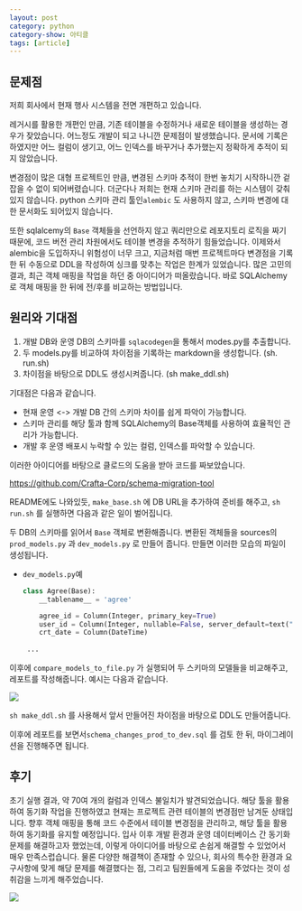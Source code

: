 ```yaml
---
layout: post
category: python
category-show: 아티클
tags: [article]
---
```


## 문제점

저희 회사에서 현재 행사 시스템을 전면 개편하고 있습니다.

레거시를 활용한 개편인 만큼, 기존 테이블을 수정하거나 새로운 테이블을 생성하는 경우가 잦았습니다.
어느정도 개발이 되고 나니깐 문제점이 발생했습니다. 문서에 기록은 하였지만 어느 컬럼이 생기고, 어느 인덱스를 바꾸거나 추가했는지 정확하게 추적이 되지 않았습니다.

변경점이 많은 대형 프로젝트인 만큼, 변경된 스키마 추적이 한번 놓치기 시작하니깐 겉잡을 수 없이 되어버렸습니다. 더군다나 저희는 현재 스키마 관리를 하는 시스템이 갖춰있지 않습니다. python 스키마 관리 툴인`alembic` 도 사용하지 않고, 스키마 변경에 대한 문서화도 되어있지 않습니다.

또한 sqlalcemy의 `Base` 객체들을 선언하지 않고 쿼리만으로 레포지토리 로직을 짜기 때문에, 코드 버전 관리 차원에서도 테이블 변경을 추적하기 힘들었습니다.
이제와서 alembic을 도입하자니 위험성이 너무 크고, 지금처럼 매번 프로젝트마다 변경점을 기록한 뒤 수동으로 DDL을 작성하여 싱크를 맞추는 작업은 한계가 있었습니다.
많은 고민의 결과, 최근 객체 매핑을 작업을 하던 중 아이디어가 떠올랐습니다. 바로 SQLAlchemy로 객체 매핑을 한 뒤에 전/후를 비교하는 방법입니다.

## 원리와 기대점

1. 개발 DB와 운영 DB의 스키마를 `sqlacodegen`을 통해서 modes.py를 추출합니다.
2. 두 models.py를 비교하여 차이점을 기록하는 markdown을 생성합니다. (sh. run.sh)
3. 차이점을 바탕으로 DDL도 생성시켜줍니다. (sh make_ddl.sh)

기대점은 다음과 같습니다.

- 현재 운영 <-> 개발 DB 간의 스키마 차이를 쉽게 파악이 가능합니다.
- 스키마 관리를 해당 툴과 함께 SQLAlchemy의 Base객체를 사용하여 효율적인 관리가 가능합니다.
- 개발 후 운영 배포시 누락할 수 있는 컬럼, 인덱스를 파악할 수 있습니다.

이러한 아이디어를 바탕으로 클로드의 도움을 받아 코드를 짜보았습니다. 

https://github.com/Crafta-Corp/schema-migration-tool

README에도 나와있듯, `make_base.sh` 에 DB URL을 추가하여 준비를 해주고, 
`sh run.sh` 를 실행하면 다음과 같은 일이 벌어집니다.

두 DB의 스키마를 읽어서 `Base` 객체로 변환해줍니다. 변환된 객체들을 sources의 `prod_models.py` 과 `dev_models.py` 로 만들어 줍니다. 만들면 이러한 모습의 파일이 생성됩니다.

- `dev_models.py`예
    
    ```python
    class Agree(Base):
        __tablename__ = 'agree'
    
        agree_id = Column(Integer, primary_key=True)
        user_id = Column(Integer, nullable=False, server_default=text("'0'"))
        crt_date = Column(DateTime)
        
     ...
    ```
    

이후에 `compare_models_to_file.py` 가 실행되어 두 스키마의 모델들을 비교해주고, 레포트를 작성해줍니다. 예시는 다음과 같습니다.

![](https://velog.velcdn.com/images/leehjhjhj/post/d95ebdfd-4389-472f-8831-4fa8b347a920/image.png)


`sh make_ddl.sh` 를 사용해서 앞서 만들어진 차이점을 바탕으로 DDL도 만들어줍니다.

이후에 레포트를 보면서`schema_changes_prod_to_dev.sql` 를 검토 한 뒤, 마이그레이션을 진행해주면 됩니다.

## 후기

초기 실행 결과, 약 70여 개의 컬럼과 인덱스 불일치가 발견되었습니다. 해당 툴을 활용하여 동기화 작업을 진행하였고 현재는 프로젝트 관련 테이블의 변경점만 남겨둔 상태입니다.
향후 객체 매핑을 통해 코드 수준에서 테이블 변경점을 관리하고, 해당 툴을 활용하여 동기화를 유지할 예정입니다.
입사 이후 개발 환경과 운영 데이터베이스 간 동기화 문제를 해결하고자 했었는데, 이렇게 아이디어를 바탕으로 손쉽게 해결할 수 있었어서 매우 만족스럽습니다. 물론 다양한 해결책이 존재할 수 있으나, 회사의 특수한 환경과 요구사항에 맞게 해당 문제를 해결했다는 점, 그리고 팀원들에게 도움을 주었다는 것이 성취감을 느끼게 해주었습니다.

![](https://velog.velcdn.com/images/leehjhjhj/post/85ac7998-ea88-4d97-bfe2-49da40bdaa7b/image.png)